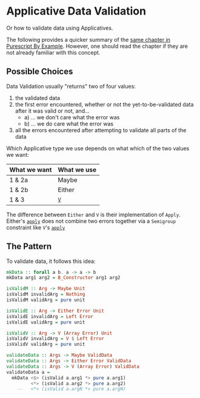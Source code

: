 # Applicative Data Validation

Or how to validate data using Applicatives.

The following provides a quicker summary of the [same chapter in Purescript By Example](https://leanpub.com/purescript/read#leanpub-auto-applicative-validation). However, one should read the chapter if they are not already familiar with this concept.

## Possible Choices

Data Validation usually "returns" two of four values:
1. the validated data
2. the first error encountered, whether or not the yet-to-be-validated data after it was valid or not, and...
    - a) ... we don't care what the error was
    - b) ... we do care what the error was
3. all the errors encountered after attempting to validate all parts of the data

Which Applicative type we use depends on what which of the two values we want:

| What we want | What we use|
| - | - |
| 1 & 2a | Maybe |
| 1 & 2b | Either |
| 1 & 3 | [`V`](https://pursuit.purescript.org/packages/purescript-validation/4.0.0/docs/Data.Validation.Semigroup#t:V) |

The difference between `Either` and `V` is their implementation of `Apply`. Either's [`apply`](https://github.com/purescript/purescript-either/blob/v4.0.0/src/Data/Either.purs#L44-L78) does not combine two errors together via a `Semigroup` constraint like `V`'s [`apply`](https://github.com/purescript/purescript-either/blob/v4.0.0/src/Data/Either.purs#L44-L78)

## The Pattern

To validate data, it follows this idea:
```purescript
mkData :: forall a b. a -> a -> b
mkData arg1 arg2 = B_Constructor arg1 arg2

isValidM :: Arg -> Maybe Unit
isValidM invalidArg = Nothing
isValidM validArg = pure unit

isValidE :: Arg -> Either Error Unit
isValidE invalidArg = Left Error
isValidE validArg = pure unit

isValidV :: Arg -> V (Array Error) Unit
isValidV invalidArg = V $ Left Error
isValidV validArg = pure unit

validateData :: Args -> Maybe ValidData
validateData :: Args -> Either Error ValidData
validateData :: Args -> V (Array Error) ValidData
validateData a =
  mkData <$> (isValid a.arg1 *> pure a.arg1)
         <*> (isValid a.arg2 *> pure a.arg2)
    --   <*> (isValid a.argN *> pure a.argN)
```
